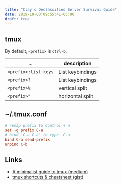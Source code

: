 ```yaml
---
title: "Clay's Declassified Server Survival Guide"
date: 2019-10-03T09:55:41-05:00
draft: true
---
```


## tmux

By default, `<prefix>` is `ctrl-b`.

|         ...          |   description    |
| -------------------- | ---------------- |
| `<prefix>:list-keys` | List keybindings |
| `<prefix>?`          | List keybindings |
| `<prefix>%`          | vertical split   |
| `<prefix>"`          | horizontal split |

## ~/.tmux.conf

```conf
# remap prefix to Control + a
set -g prefix C-a
# bind 'C-a C-a' to type 'C-a'
bind C-a send-prefix
unbind C-b
```


## Links

- [A minimalist guide to tmux (medium)](https://medium.com/actualize-network/a-minimalist-guide-to-tmux-13675fb160fa)
- [tmux shortcuts & cheatsheet (gist)](https://gist.github.com/MohamedAlaa/2961058)
